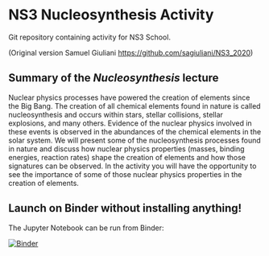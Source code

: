 # NS3 Nucleosynthesis Activity

Git repository containing activity for NS3 School.

(Original version Samuel Giuliani https://github.com/sagiuliani/NS3_2020)

## Summary of the _Nucleosynthesis_ lecture

Nuclear physics processes have powered the creation of elements since the Big
Bang. The creation of all chemical elements found in nature is called
nucleosynthesis and occurs within stars, stellar collisions, stellar explosions,
and many others.  Evidence of the nuclear physics involved in these events is
observed in the abundances of the chemical elements in the solar system. We will
present some of the nucleosynthesis processes found in nature and discuss how
nuclear physics properties (masses, binding energies, reaction rates) shape the
creation of elements and how those signatures can be observed. In the activity
you will have the opportunity to see the importance of some of those nuclear
physics properties in the creation of elements.


## Launch on Binder without installing anything!

The Jupyter Notebook can be run from Binder:

[![Binder](https://mybinder.org/badge_logo.svg)](https://mybinder.org/v2/gh/LaurenBalliet/NS3_2024.git/HEAD?labpath=notebook%2Fmasses.ipynb)
